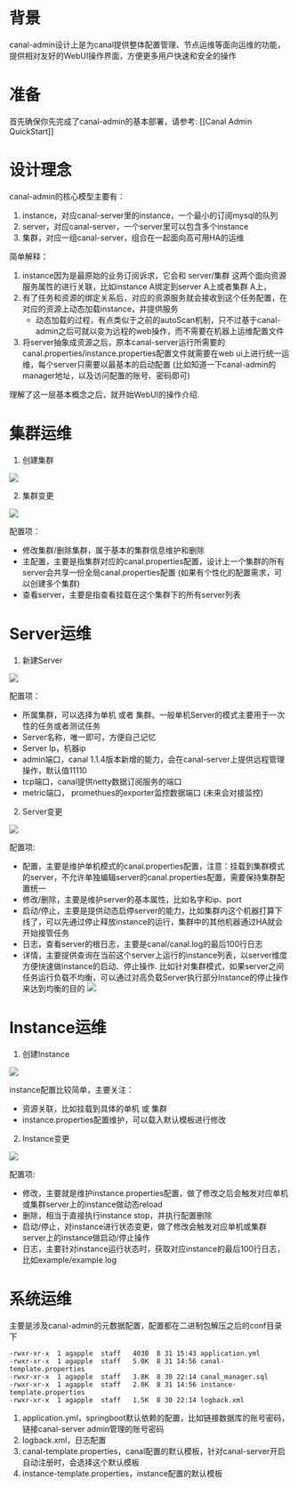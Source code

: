# 背景

canal-admin设计上是为canal提供整体配置管理、节点运维等面向运维的功能，提供相对友好的WebUI操作界面，方便更多用户快速和安全的操作

# 准备 

首先确保你先完成了canal-admin的基本部署，请参考: [[Canal Admin QuickStart]]

# 设计理念

canal-admin的核心模型主要有：
1.  instance，对应canal-server里的instance，一个最小的订阅mysql的队列
2.  server，对应canal-server，一个server里可以包含多个instance
3.  集群，对应一组canal-server，组合在一起面向高可用HA的运维

简单解释：
1.  instance因为是最原始的业务订阅诉求，它会和 server/集群 这两个面向资源服务属性的进行关联，比如instance A绑定到server A上或者集群 A上，
2.  有了任务和资源的绑定关系后，对应的资源服务就会接收到这个任务配置，在对应的资源上动态加载instance，并提供服务
	* 动态加载的过程，有点类似于之前的autoScan机制，只不过基于canal-admin之后可就以变为远程的web操作，而不需要在机器上运维配置文件
3.  将server抽象成资源之后，原本canal-server运行所需要的canal.properties/instance.properties配置文件就需要在web ui上进行统一运维，每个server只需要以最基本的启动配置 (比如知道一下canal-admin的manager地址，以及访问配置的账号、密码即可)

理解了这一层基本概念之后，就开始WebUI的操作介绍. 

#  集群运维

1.  创建集群

![](http://dl2.iteye.com/upload/attachment/0132/2306/9cff7cc7-aba0-3d5e-ab06-ba7388e6e0dc.png)

2. 集群变更

![](http://dl2.iteye.com/upload/attachment/0132/2308/c15965d8-c9fa-38e2-a0d1-a5e5395903ef.png)

配置项：
 * 修改集群/删除集群，属于基本的集群信息维护和删除
 * 主配置，主要是指集群对应的canal.properties配置，设计上一个集群的所有server会共享一份全局canal.properties配置 (如果有个性化的配置需求，可以创建多个集群)
 * 查看server，主要是指查看挂载在这个集群下的所有server列表

# Server运维

1.  新建Server

![](http://dl2.iteye.com/upload/attachment/0132/2310/cb98883b-4d19-3c98-9db1-6116caa34f3c.png)

配置项：
*  所属集群，可以选择为单机 或者 集群。一般单机Server的模式主要用于一次性的任务或者测试任务
*  Server名称，唯一即可，方便自己记忆
*  Server Ip，机器ip
*  admin端口，canal 1.1.4版本新增的能力，会在canal-server上提供远程管理操作，默认值11110
*  tcp端口，canal提供netty数据订阅服务的端口
*  metric端口， promethues的exporter监控数据端口 (未来会对接监控)

2.  Server变更

![](http://dl2.iteye.com/upload/attachment/0132/2312/47ef4921-c76a-3564-80e7-dbff6b9b3942.png)

配置项:
* 配置，主要是维护单机模式的canal.properties配置，注意：挂载到集群模式的server，不允许单独编辑server的canal.properties配置，需要保持集群配置统一
* 修改/删除，主要是维护server的基本属性，比如名字和ip、port
* 启动/停止，主要是提供动态启停server的能力，比如集群内这个机器打算下线了，可以先通过停止释放instance的运行，集群中的其他机器通过HA就会开始接管任务
* 日志，查看server的根日志，主要是canal/canal.log的最后100行日志
* 详情，主要提供查询在当前这个server上运行的instance列表，以server维度方便快速做instance的启动、停止操作.  比如针对集群模式，如果server之间任务运行负载不均衡，可以通过对高负载Server执行部分Instance的停止操作来达到均衡的目的
![](http://dl2.iteye.com/upload/attachment/0132/2314/eef6c6cd-df61-38c2-b89f-ecdfe4c00bf7.png)


# Instance运维

1. 创建Instance

![](http://dl2.iteye.com/upload/attachment/0132/2316/7f0fdebb-aec7-306b-8657-6657fe142e1b.png)

instance配置比较简单，主要关注：
* 资源关联，比如挂载到具体的单机 或 集群
* instance.properties配置维护，可以载入默认模板进行修改

2. Instance变更

![](http://dl2.iteye.com/upload/attachment/0132/2318/a0ef940f-f798-3233-9814-fa1c7ae9126f.png)

配置项:
*  修改，主要就是维护instance.properties配置，做了修改之后会触发对应单机或集群server上的instance做动态reload
*  删除，相当于直接执行instance stop，并执行配置删除
*  启动/停止，对instance进行状态变更，做了修改会触发对应单机或集群server上的instance做启动/停止操作
*  日志，主要针对instance运行状态时，获取对应instance的最后100行日志，比如example/example.log

# 系统运维

主要是涉及canal-admin的元数据配置，配置都在二进制包解压之后的conf目录下
```
-rwxr-xr-x  1 agapple  staff   403B  8 31 15:43 application.yml
-rwxr-xr-x  1 agapple  staff   5.0K  8 31 14:56 canal-template.properties
-rwxr-xr-x  1 agapple  staff   3.8K  8 30 22:14 canal_manager.sql
-rwxr-xr-x  1 agapple  staff   2.0K  8 31 14:56 instance-template.properties
-rwxr-xr-x  1 agapple  staff   1.5K  8 30 22:14 logback.xml
```

1.  application.yml，springboot默认依赖的配置，比如链接数据库的账号密码，链接canal-server admin管理的账号密码
2.  logback.xml，日志配置
3.  canal-template.properties，canal配置的默认模板，针对canal-server开启自动注册时，会选择这个默认模板
4.  instance-template.properties，instance配置的默认模板